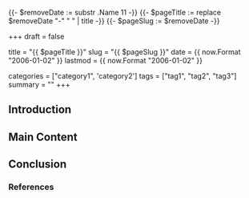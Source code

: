 {{- $removeDate := substr .Name 11 -}}
{{- $pageTitle := replace $removeDate "-" " " | title -}}
{{- $pageSlug := $removeDate -}}

+++
draft = false

title = "{{ $pageTitle }}"
slug = "{{ $pageSlug }}"
date = {{ now.Format "2006-01-02" }}
lastmod = {{ now.Format "2006-01-02" }}

categories = ["category1", 'category2']
tags = ["tag1", "tag2", "tag3"]
summary = ""
+++

## Introduction

<!-- Write the introduction here -->

## Main Content

<!-- Write the main content here -->

## Conclusion

<!-- Write the conclusion here -->

### References

<!-- List any references or further readings here -->
